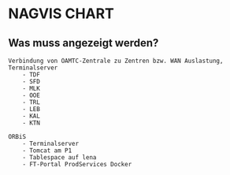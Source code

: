 # NAGVIS CHART

## Was muss angezeigt werden?
    Verbindung von ÖAMTC-Zentrale zu Zentren bzw. WAN Auslastung, Terminalserver 
        - TDF
        - SFD
        - MLK
        - OOE
        - TRL
        - LEB
        - KAL
        - KTN

    ORBiS
        - Terminalserver 
        - Tomcat am P1
        - Tablespace auf lena
        - FT-Portal ProdServices Docker